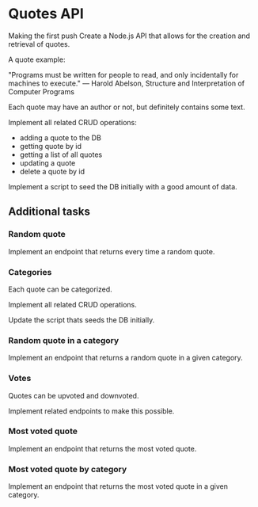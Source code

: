 # Quotes API

Making the first push
Create a Node.js API that allows for the creation and retrieval of quotes.

A quote example:

"Programs must be written for people to read, and only incidentally for machines to execute."
― Harold Abelson, Structure and Interpretation of Computer Programs

Each quote may have an author or not, but definitely contains some text.

Implement all related CRUD operations:

- adding a quote to the DB
- getting quote by id
- getting a list of all quotes
- updating a quote
- delete a quote by id

Implement a script to seed the DB initially with a good amount of data.

## Additional tasks

### Random quote

Implement an endpoint that returns every time a random quote.

### Categories

Each quote can be categorized.

Implement all related CRUD operations.

Update the script thats seeds the DB initially.

### Random quote in a category

Implement an endpoint that returns a random quote in a given category.

### Votes

Quotes can be upvoted and downvoted.

Implement related endpoints to make this possible.

### Most voted quote

Implement an endpoint that returns the most voted quote.

### Most voted quote by category

Implement an endpoint that returns the most voted quote in a given category.
